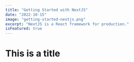 ```yaml
---
title: "Getting Started with NextJS"
date: "2022-10-15"
image: "getting-started-nextjs.png"
excerpt: "NextJS is a React framework for production."
isFeatured: true
---
```


# This is a title
